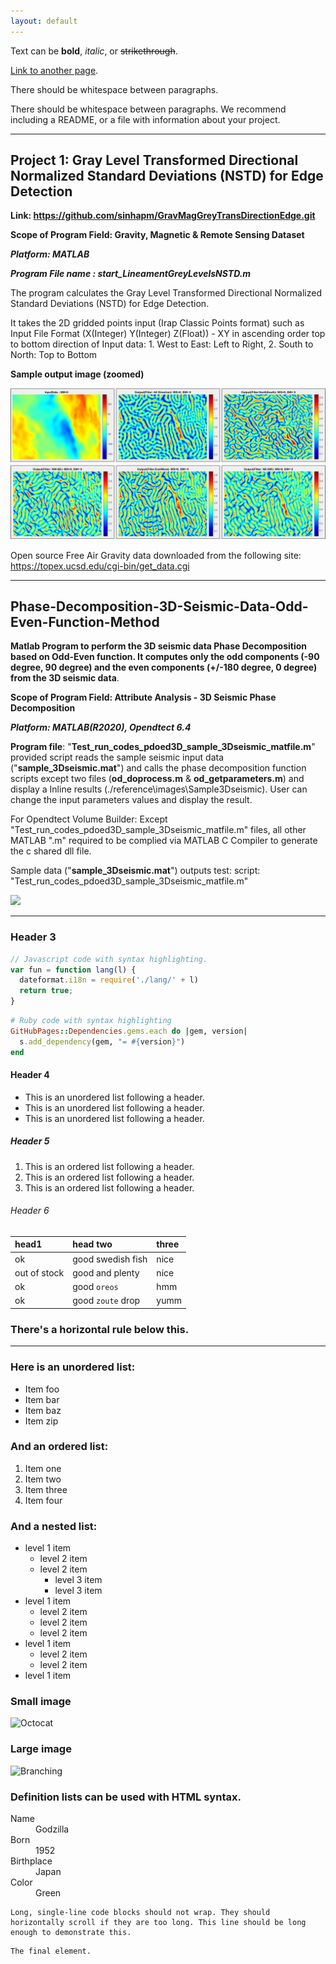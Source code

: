 ```yaml
---
layout: default
---
```


Text can be **bold**, _italic_, or ~~strikethrough~~.

[Link to another page](./another-page.html).

There should be whitespace between paragraphs.

There should be whitespace between paragraphs. We recommend including a README, or a file with information about your project.

------------------------------------------------------------------------------------------

## Project 1: Gray Level Transformed Directional Normalized Standard Deviations (NSTD) for Edge Detection

**Link: https://github.com/sinhapm/GravMagGreyTransDirectionEdge.git**

**Scope of Program Field: Gravity, Magnetic & Remote Sensing Dataset**

_**Platform: MATLAB**_

_**Program File name : start_LineamentGreyLevelsNSTD.m**_

The program calculates the Gray Level Transformed Directional Normalized Standard Deviations (NSTD) for Edge Detection.

It takes the 2D gridded points input (Irap Classic Points format) such as Input File Format (X(Integer) Y(Integer) Z(Float)) - XY in ascending order top to bottom direction of Input data: 1. West to East: Left to Right, 2. South to North: Top to Bottom

**Sample output image (zoomed)**

![](./assets/img/Image_GravLineament.jpg)

Open source Free Air Gravity data downloaded from the following site: https://topex.ucsd.edu/cgi-bin/get_data.cgi

------------------------------------------------------------------------------------------

## Phase-Decomposition-3D-Seismic-Data-Odd-Even-Function-Method
**Matlab Program to perform the 3D seismic data Phase Decomposition based on Odd-Even function. It computes only the odd components (-90 degree, 90 degree) and the even components (+/-180 degree, 0 degree) from the 3D seismic data**.

**Scope of Program Field: Attribute Analysis - 3D Seismic Phase Decomposition**

_**Platform: MATLAB(R2020), Opendtect 6.4**_

**Program file**: "**Test_run_codes_pdoed3D_sample_3Dseismic_matfile.m**" provided script reads the sample seismic input data ("**sample_3Dseismic.mat**") and calls the phase decomposition function scripts except two files (**od_doprocess.m** & **od_getparameters.m**) and display a Inline results (./reference\images\Sample3Dseismic). User can change the input parameters values and display the result.

For Opendtect Volume Builder: Except "Test_run_codes_pdoed3D_sample_3Dseismic_matfile.m" files, all other MATLAB ".m" required to be complied via MATLAB C Compiler to generate the c shared dll file.

Sample data ("**sample_3Dseismic.mat**") outputs test: script: "Test_run_codes_pdoed3D_sample_3Dseismic_matfile.m"

![](/reference/images/Sample3Dseismic/image_phasedecomposition.jpg)

------------------------------------------------------------------------------------------

### Header 3

```js
// Javascript code with syntax highlighting.
var fun = function lang(l) {
  dateformat.i18n = require('./lang/' + l)
  return true;
}
```

```ruby
# Ruby code with syntax highlighting
GitHubPages::Dependencies.gems.each do |gem, version|
  s.add_dependency(gem, "= #{version}")
end
```

#### Header 4

*   This is an unordered list following a header.
*   This is an unordered list following a header.
*   This is an unordered list following a header.

##### Header 5

1.  This is an ordered list following a header.
2.  This is an ordered list following a header.
3.  This is an ordered list following a header.

###### Header 6

| head1        | head two          | three |
|:-------------|:------------------|:------|
| ok           | good swedish fish | nice  |
| out of stock | good and plenty   | nice  |
| ok           | good `oreos`      | hmm   |
| ok           | good `zoute` drop | yumm  |

### There's a horizontal rule below this.

* * *

### Here is an unordered list:

*   Item foo
*   Item bar
*   Item baz
*   Item zip

### And an ordered list:

1.  Item one
1.  Item two
1.  Item three
1.  Item four

### And a nested list:

- level 1 item
  - level 2 item
  - level 2 item
    - level 3 item
    - level 3 item
- level 1 item
  - level 2 item
  - level 2 item
  - level 2 item
- level 1 item
  - level 2 item
  - level 2 item
- level 1 item

### Small image

![Octocat](https://github.githubassets.com/images/icons/emoji/octocat.png)

### Large image

![Branching](https://guides.github.com/activities/hello-world/branching.png)


### Definition lists can be used with HTML syntax.

<dl>
<dt>Name</dt>
<dd>Godzilla</dd>
<dt>Born</dt>
<dd>1952</dd>
<dt>Birthplace</dt>
<dd>Japan</dd>
<dt>Color</dt>
<dd>Green</dd>
</dl>

```
Long, single-line code blocks should not wrap. They should horizontally scroll if they are too long. This line should be long enough to demonstrate this.
```

```
The final element.
```
